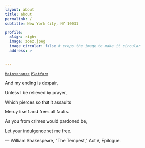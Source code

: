 ```yaml
---
layout: about
title: about
permalink: /
subtitle: New York City, NY 10031

profile:
  align: right
  image: zoez.jpeg
  image_circular: false # crops the image to make it circular
  address: >


---
```


[`Maintenance`](https://brook-smash-1a0.notion.site/Maintenance-43e222f3a13c417b97b777d3f479b9f8?pvs=4) 
[`Platform`](https://brook-smash-1a0.notion.site/b5219ebfc9994963ab06013b655a88e9?pvs=4)


And my ending is despair,

Unless I be relieved by prayer,

Which pierces so that it assaults

Mercy itself and frees all faults.

As you from crimes would pardoned be,

Let your indulgence set me free.

  — William Shakespeare, "The Tempest," Act V, Epilogue.


